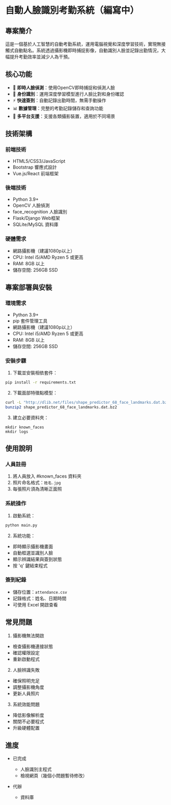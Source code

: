 # 自動人臉識別考勤系統（編寫中）

## 專案簡介

這是一個基於人工智慧的自動考勤系統，運用電腦視覺和深度學習技術，實現無接觸式自動點名。系統透過攝影機即時捕捉影像，自動識別人臉並記錄出勤情況，大幅提升考勤效率並減少人為干預。

## 核心功能

- 🎥 **即時人臉偵測**：使用OpenCV即時捕捉和偵測人臉
- 👤 **身份識別**：運用深度學習模型進行人臉比對和身份確認
- ⚡ **快速簽到**：自動記錄出勤時間，無需手動操作
- 📊 **數據管理**：完整的考勤記錄儲存和查詢功能
- 📱 **多平台支援**：支援各類攝影裝置，適用於不同場景

## 技術架構

### 前端技術

- HTML5/CSS3/JavaScript
- Bootstrap 響應式設計
- Vue.js/React 前端框架

### 後端技術

- Python 3.9+
- OpenCV 人臉偵測
- face_recognition 人臉識別
- Flask/Django Web框架
- SQLite/MySQL 資料庫

### 硬體需求

- 網路攝影機（建議1080p以上）
- CPU: Intel i5/AMD Ryzen 5 或更高
- RAM: 8GB 以上
- 儲存空間: 256GB SSD

## 專案部署與安裝

### 環境需求

- Python 3.9+
- pip 套件管理工具
- 網路攝影機（建議1080p以上）
- CPU: Intel i5/AMD Ryzen 5 或更高
- RAM: 8GB 以上
- 儲存空間: 256GB SSD

### 安裝步驟

1. 下載並安裝相依套件：
```bash
pip install -r requirements.txt
```

2. 下載面部特徵點模型：
```bash
curl -L "http://dlib.net/files/shape_predictor_68_face_landmarks.dat.bz2" -o shape_predictor_68_face_landmarks.dat.bz2
bunzip2 shape_predictor_68_face_landmarks.dat.bz2
```

3. 建立必要資料夾：
```
mkdir known_faces
mkdir logs
```

## 使用說明

### 人員註冊

1. 將人員放入 #known_faces 資料夾
2. 照片命名格式：`姓名.jpg`
3. 每張照片須為清晰正面照

### 系統操作

1. 啟動系統：
```bash
python main.py
```

2. 系統功能：
* 即時顯示攝影機畫面
* 自動框選並識別人臉
* 顯示辨識結果與簽到狀態
* 按 'q' 鍵結束程式

### 簽到紀錄
* 儲存位置：`attendance.csv`
* 記錄格式：姓名、日期時間
* 可使用 Excel 開啟查看

## 常見問題

1. 攝影機無法開啟
* 檢查攝影機連接狀態
* 確認權限設定
* 重新啟動程式

2. 人臉辨識失敗
* 確保照明充足
* 調整攝影機角度
* 更新人員照片

3. 系統效能問題
* 降低影像解析度
* 關閉不必要程式
* 升級硬體配置

## 進度
- 已完成
   * 人臉識別主程式
   * 檢視網頁（幾個小問題暫待修改）

- 代辦
   * 資料庫
